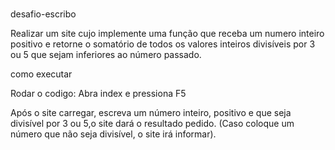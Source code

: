 #
desafio-escribo

Realizar um site cujo implemente uma função que receba um numero inteiro positivo e retorne o somatório de todos os valores inteiros divisíveis por 3 ou 5 que sejam inferiores ao número passado.


como executar 

Rodar o codigo: Abra index e pressiona F5

Após o site carregar, escreva um número inteiro, positivo e que seja divisível por 3 ou 5,o site dará o resultado pedido. (Caso coloque um número que não seja divisível, o site irá informar).
